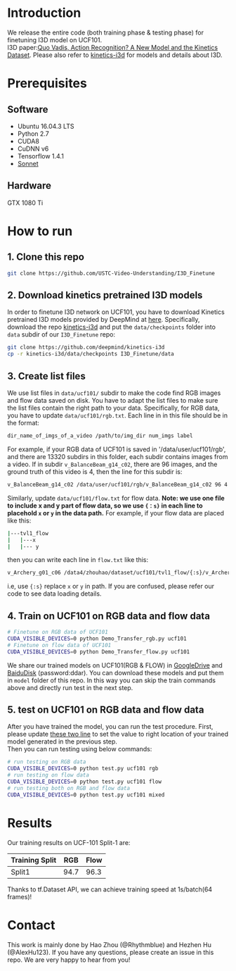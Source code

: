 # Introduction
We release the entire code (both training phase & testing phase) for finetuning I3D model on UCF101.   
I3D paper:[Quo Vadis, Action Recognition? A New Model and the Kinetics Dataset](http://openaccess.thecvf.com/content_cvpr_2017/papers/Carreira_Quo_Vadis_Action_CVPR_2017_paper.pdf). 
Please also refer to [kinetics-i3d](https://github.com/deepmind/kinetics-i3d) for models and details about I3D.
# Prerequisites
## Software
* Ubuntu 16.04.3 LTS
* Python 2.7
* CUDA8
* CuDNN v6
* Tensorflow 1.4.1
* [Sonnet](https://github.com/deepmind/sonnet)

## Hardware
GTX 1080 Ti

# How to run
## 1. Clone this repo
```bash
git clone https://github.com/USTC-Video-Understanding/I3D_Finetune
```
## 2. Download kinetics pretrained I3D models
In order to finetune I3D network on UCF101, you have to download Kinetics pretrained I3D models provided by DeepMind at [here](https://github.com/deepmind/kinetics-i3d/tree/master/data). Specifically, download the repo [kinetics-i3d](https://github.com/deepmind/kinetics-i3d) and put the `data/checkpoints` folder into `data` subdir of our `I3D_Finetune` repo:
```bash
git clone https://github.com/deepmind/kinetics-i3d
cp -r kinetics-i3d/data/checkpoints I3D_Finetune/data
```
## 3. Create list files
We use list files in `data/ucf101/` subdir to make the code find RGB images and flow data saved on disk. You have to adapt the list files to make sure the list files contain the right path to your data. Specifically, for RGB data, you have to update `data/ucf101/rgb.txt`. Each line in in this file should be in the format:
```bash
dir_name_of_imgs_of_a_video /path/to/img_dir num_imgs label
```
For example, if your RGB data of UCF101 is saved in '/data/user/ucf101/rgb', and there are 13320 subdirs in this folder, each subdir contains images from a video. If in subdir `v_BalanceBeam_g14_c02`, there are 96 images, and the ground truth of this video is 4, then the line for this subdir is:
```bash
v_BalanceBeam_g14_c02 /data/user/ucf101/rgb/v_BalanceBeam_g14_c02 96 4
```
Similarly, update `data/ucf101/flow.txt` for flow data. **Note: we use one file to include x and y part of flow data, so we use `{：s}` in each line to placehold `x` or `y` in the data path.** For example, if your flow data are placed like this:
```bash
|---tvl1_flow
|   |---x
|   |--- y
```
then you can write each line in `flow.txt` like this:
```bash
v_Archery_g01_c06 /data4/zhouhao/dataset/ucf101/tvl1_flow/{:s}/v_Archery_g01_c06 107 2
```
i.e, use `{:s}` replace `x` or `y` in path. If you are confused, please refer our code to see data loading details.

## 4. Train on UCF101 on RGB data and flow data
```bash
# Finetune on RGB data of UCF101
CUDA_VISIBLE_DEVICES=0 python Demo_Transfer_rgb.py ucf101
# Finetune on flow data of UCF101
CUDA_VISIBLE_DEVICES=0 python Demo_Transfer_flow.py ucf101 
```
We share our trained models on UCF101(RGB & FLOW) in [GoogleDrive](https://drive.google.com/open?id=1URkdw76Q2yfetDJLPv--2VxWcOg2Q6Hd) and [BaiduDisk](https://pan.baidu.com/s/1LDOlxCfnyZ-EQ4pPwqz5-g) (password:ddar). You can download these models and put them in `model` folder of this repo. In this way you can skip the train commands above and directly run test in the next step.

## 5. test on UCF101 on RGB data and flow data
After you have trained the model, you can run the test procedure. 
First, please update [these two line](https://github.com/USTC-Video-Understanding/I3D_Finetune/blob/master/test.py#L22-L23) to set the value to right location of your trained model generated in the previous step.  
Then you can run testing using below commands:
```bash
# run testing on RGB data
CUDA_VISIBLE_DEVICES=0 python test.py ucf101 rgb
# run testing on flow data
CUDA_VISIBLE_DEVICES=0 python test.py ucf101 flow
# run testing both on RGB and flow data
CUDA_VISIBLE_DEVICES=0 python test.py ucf101 mixed
```

# Results
Our training results on UCF-101 Split-1 are:  

Training Split |      RGB     |    Flow
-------------- | ------------ | -----------
   Split1      |     94.7     |    96.3

Thanks to tf.Dataset API, we can achieve training speed at 1s/batch(64 frames)!

# Contact
This work is mainly done by Hao Zhou (@Rhythmblue) and Hezhen Hu (@AlexHu123). If you have any questions, please create an issue in this repo. We are very happy to hear from you!


